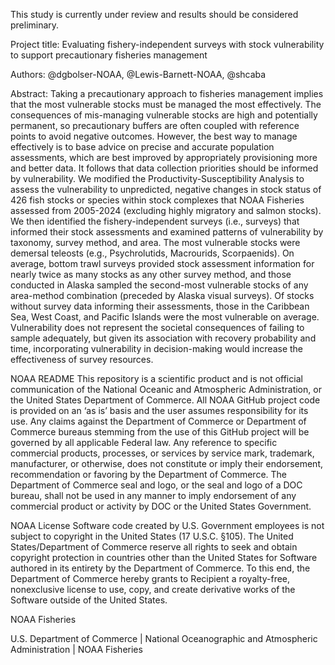This study is currently under review and results should be considered preliminary. 

Project title: Evaluating fishery-independent surveys with stock vulnerability to support precautionary fisheries management

Authors: @dgbolser-NOAA, @Lewis-Barnett-NOAA, @shcaba

Abstract:
Taking a precautionary approach to fisheries management implies that the most vulnerable stocks must be managed the most effectively. The consequences of mis-managing vulnerable stocks are high and potentially permanent, so precautionary buffers are often coupled with reference points to avoid negative outcomes. However, the best way to manage effectively is to base advice on precise and accurate population assessments, which are best improved by appropriately provisioning more and better data. It follows that data collection priorities should be informed by vulnerability. We modified the Productivity-Susceptibility Analysis to assess the vulnerability to unpredicted, negative changes in stock status of 426 fish stocks or species within stock complexes that NOAA Fisheries assessed from 2005-2024 (excluding highly migratory and salmon stocks). We then identified the fishery-independent surveys (i.e., surveys) that informed their stock assessments and examined patterns of vulnerability by taxonomy, survey method, and area. The most vulnerable stocks were demersal teleosts (e.g., Psychrolutids, Macrourids, Scorpaenids). On average, bottom trawl surveys provided stock assessment information for nearly twice as many stocks as any other survey method, and those conducted in Alaska sampled the second-most vulnerable stocks of any area-method combination (preceded by Alaska visual surveys). Of stocks without survey data informing their assessments, those in the Caribbean Sea, West Coast, and Pacific Islands were the most vulnerable on average. Vulnerability does not represent the societal consequences of failing to sample adequately, but given its association with recovery probability and time, incorporating vulnerability in decision-making would increase the effectiveness of survey resources.

NOAA README
This repository is a scientific product and is not official communication of the National Oceanic and Atmospheric Administration, or the United States Department of Commerce. All NOAA GitHub project code is provided on an ‘as is’ basis and the user assumes responsibility for its use. Any claims against the Department of Commerce or Department of Commerce bureaus stemming from the use of this GitHub project will be governed by all applicable Federal law. Any reference to specific commercial products, processes, or services by service mark, trademark, manufacturer, or otherwise, does not constitute or imply their endorsement, recommendation or favoring by the Department of Commerce. The Department of Commerce seal and logo, or the seal and logo of a DOC bureau, shall not be used in any manner to imply endorsement of any commercial product or activity by DOC or the United States Government.

NOAA License
Software code created by U.S. Government employees is not subject to copyright in the United States (17 U.S.C. §105). The United States/Department of Commerce reserve all rights to seek and obtain copyright protection in countries other than the United States for Software authored in its entirety by the Department of Commerce. To this end, the Department of Commerce hereby grants to Recipient a royalty-free, nonexclusive license to use, copy, and create derivative works of the Software outside of the United States.

NOAA Fisheries

U.S. Department of Commerce | National Oceanographic and Atmospheric Administration | NOAA Fisheries
